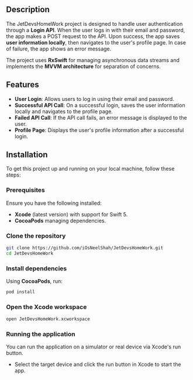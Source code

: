 
## Description

The JetDevsHomeWork project is designed to handle user authentication through a  **Login API**. When the user logs in with their email and password, the app makes a POST request to the API. Upon success, the app saves **user information locally**, then navigates to the user's profile page. In case of failure, the app shows an error message.

The project uses  **RxSwift**  for managing asynchronous data streams and implements the  **MVVM architecture**  for separation of concerns.



## Features

-   **User Login**: Allows users to log in using their email and password.
-   **Successful API Call**: On a successful login, saves the user information locally and navigates to the profile page.
-   **Failed API Call**: If the API call fails, an error message is displayed to the user.
-   **Profile Page**: Displays the user's profile information after a successful login.


## Installation

To get this project up and running on your local machine, follow these steps:

### Prerequisites

Ensure you have the following installed:

-   **Xcode**  (latest version) with support for Swift 5.
-   **CocoaPods** managing dependencies.

### Clone the repository

```bash
git clone https://github.com/iOsNeelShah/JetDevsHomeWork.git
cd JetDevsHomeWork
```

### Install dependencies

Using  **CocoaPods**, run:

```bash
pod install
```


### Open the Xcode workspace

```bash
open JetDevsHomeWork.xcworkspace
```

### Running the application

You can run the application on a simulator or real device via Xcode's run button.

-   Select the target device and click the run button in Xcode to start the app.
